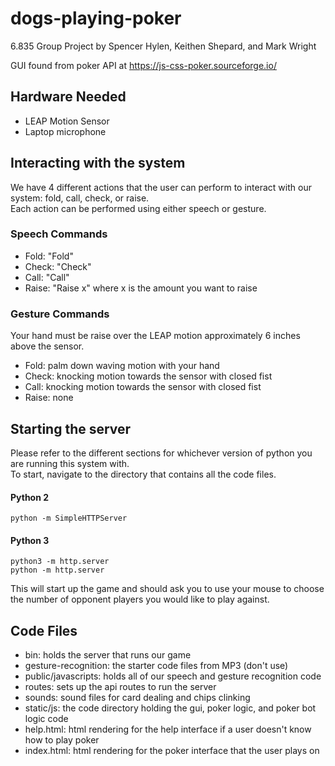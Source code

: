 # dogs-playing-poker
6.835 Group Project by Spencer Hylen, Keithen Shepard, and Mark Wright

GUI found from poker API at https://js-css-poker.sourceforge.io/

## Hardware Needed
- LEAP Motion Sensor
- Laptop microphone

## Interacting with the system
We have 4 different actions that the user can perform to interact with our system: fold, call, check, or raise.  
Each action can be performed using either speech or gesture.

### Speech Commands
- Fold: "Fold"
- Check: "Check"
- Call: "Call"
- Raise: "Raise x" where x is the amount you want to raise

### Gesture Commands
Your hand must be raise over the LEAP motion approximately 6 inches above the sensor.
- Fold: palm down waving motion with your hand
- Check: knocking motion towards the sensor with closed fist
- Call: knocking motion towards the sensor with closed fist
- Raise: none

## Starting the server
Please refer to the different sections for whichever version of python you are running this system with.  
To start, navigate to the directory that contains all the code files.

#### Python 2
```python -m SimpleHTTPServer```

#### Python 3
```python3 -m http.server```  
```python -m http.server```

This will start up the game and should ask you to use your mouse to choose the number of opponent players you would like to play against.

## Code Files
- bin: holds the server that runs our game
- gesture-recognition: the starter code files from MP3 (don't use)
- public/javascripts: holds all of our speech and gesture recognition code
- routes: sets up the api routes to run the server
- sounds: sound files for card dealing and chips clinking
- static/js: the code directory holding the gui, poker logic, and poker bot logic code
- help.html: html rendering for the help interface if a user doesn't know how to play poker
- index.html: html rendering for the poker interface that the user plays on
